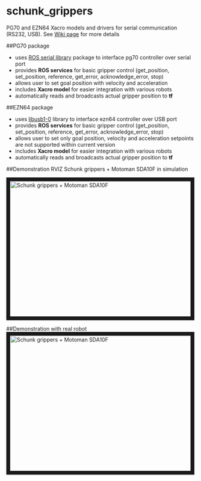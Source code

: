 # schunk_grippers
PG70 and EZN64 Xacro models and drivers for serial communication (RS232, USB). See [Wiki page](http://wiki.ros.org/schunk_grippers) for more details

##PG70 package
- uses [ROS serial library](http://wiki.ros.org/serial) package to interface pg70 controller over serial port
- provides **ROS services** for basic gripper control (get_position, set_position, reference, get_error, acknowledge_error, stop) 
- allows user to set goal position with velocity and acceleration
- includes **Xacro model** for easier integration with various robots
- automatically reads and broadcasts actual gripper position to **tf**

##EZN64 package
- uses [libusb1-0](http://www.libusb.org/wiki/libusb-1.0) library to interface ezn64 controller over USB port
- provides **ROS services** for basic gripper control (get_position, set_position, reference, get_error, acknowledge_error, stop)
- allows user to set only goal position, velocity and acceleration setpoints are not supported within current version
- includes **Xacro model** for easier integration with various robots
- automatically reads and broadcasts actual gripper position to **tf**

##Demonstration RVIZ
Schunk grippers + Motoman SDA10F in simulation

<a href="http://www.youtube.com/watch?feature=player_embedded&v=NLtPqIC4rdg
" target="_blank"><img src="http://img.youtube.com/vi/NLtPqIC4rdg/0.jpg" 
alt="Schunk grippers + Motoman SDA10F" width="480" height="360" border="10" /></a>

##Demonstration with real robot
<a href="http://www.youtube.com/watch?feature=player_embedded&v=8eH11rpk4X0
" target="_blank"><img src="http://img.youtube.com/vi/8eH11rpk4X0/0.jpg" 
alt="Schunk grippers + Motoman SDA10F" width="480" height="360" border="10" /></a>

